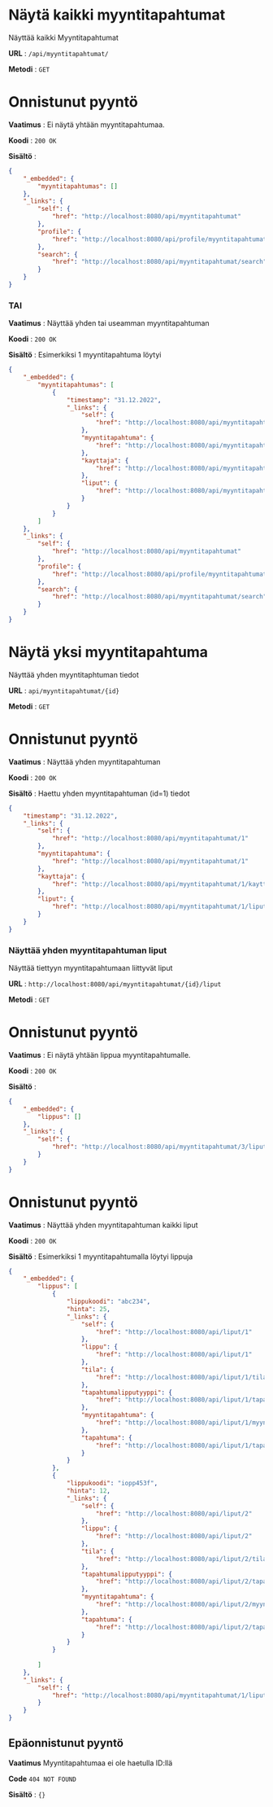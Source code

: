 # Näytä kaikki myyntitapahtumat

Näyttää kaikki Myyntitapahtumat

**URL** : `/api/myyntitapahtumat/`

**Metodi** : `GET`

# Onnistunut pyyntö

**Vaatimus** : Ei näytä yhtään myyntitapahtumaa.

**Koodi** : `200 OK`

**Sisältö** :
```json
{
    "_embedded": {
        "myyntitapahtumas": []
    },
    "_links": {
        "self": {
            "href": "http://localhost:8080/api/myyntitapahtumat"
        },
        "profile": {
            "href": "http://localhost:8080/api/profile/myyntitapahtumat"
        },
        "search": {
            "href": "http://localhost:8080/api/myyntitapahtumat/search"
        }
    }
}

```


### TAI

**Vaatimus** : Näyttää yhden tai useamman myyntitapahtuman

**Koodi** : `200 OK`

**Sisältö** : Esimerkiksi 1 myyntitapahtuma löytyi

```json
{
    "_embedded": {
        "myyntitapahtumas": [
            {
                "timestamp": "31.12.2022",
                "_links": {
                    "self": {
                        "href": "http://localhost:8080/api/myyntitapahtumat/1"
                    },
                    "myyntitapahtuma": {
                        "href": "http://localhost:8080/api/myyntitapahtumat/1"
                    },
                    "kayttaja": {
                        "href": "http://localhost:8080/api/myyntitapahtumat/1/kayttaja"
                    },
                    "liput": {
                        "href": "http://localhost:8080/api/myyntitapahtumat/1/liput"
                    }
                }
            }
        ]
    },
    "_links": {
        "self": {
            "href": "http://localhost:8080/api/myyntitapahtumat"
        },
        "profile": {
            "href": "http://localhost:8080/api/profile/myyntitapahtumat"
        },
        "search": {
            "href": "http://localhost:8080/api/myyntitapahtumat/search"
        }
    }
}
```
# Näytä yksi myyntitapahtuma

Näyttää yhden myyntitaphtuman tiedot

**URL** : `api/myyntitapahtumat/{id}`

**Metodi** : `GET`

# Onnistunut pyyntö

**Vaatimus** : Näyttää yhden myyntitapahtuman

**Koodi** : `200 OK`

**Sisältö** : Haettu yhden myyntitapahtuman (id=1) tiedot
```json
{
    "timestamp": "31.12.2022",
    "_links": {
        "self": {
            "href": "http://localhost:8080/api/myyntitapahtumat/1"
        },
        "myyntitapahtuma": {
            "href": "http://localhost:8080/api/myyntitapahtumat/1"
        },
        "kayttaja": {
            "href": "http://localhost:8080/api/myyntitapahtumat/1/kayttaja"
        },
        "liput": {
            "href": "http://localhost:8080/api/myyntitapahtumat/1/liput"
        }
    }
}
```
### Näyttää yhden myyntitapahtuman liput

Näyttää tiettyyn myyntitapahtumaan liittyvät liput

**URL** : `http://localhost:8080/api/myyntitapahtumat/{id}/liput`

**Metodi** : `GET`

# Onnistunut pyyntö

**Vaatimus** : Ei näytä yhtään lippua myyntitapahtumalle.

**Koodi** : `200 OK`

**Sisältö** :
```json
{
    "_embedded": {
        "lippus": []
    },
    "_links": {
        "self": {
            "href": "http://localhost:8080/api/myyntitapahtumat/3/liput"
        }
    }
}
```
# Onnistunut pyyntö
**Vaatimus** : Näyttää yhden myyntitapahtuman kaikki liput

**Koodi** : `200 OK`

**Sisältö** : Esimerkiksi 1 myyntitapahtumalla löytyi lippuja

```json
{
    "_embedded": {
        "lippus": [
            {
                "lippukoodi": "abc234",
                "hinta": 25,
                "_links": {
                    "self": {
                        "href": "http://localhost:8080/api/liput/1"
                    },
                    "lippu": {
                        "href": "http://localhost:8080/api/liput/1"
                    },
                    "tila": {
                        "href": "http://localhost:8080/api/liput/1/tila"
                    },
                    "tapahtumalipputyyppi": {
                        "href": "http://localhost:8080/api/liput/1/tapahtumalipputyyppi"
                    },
                    "myyntitapahtuma": {
                        "href": "http://localhost:8080/api/liput/1/myyntitapahtuma"
                    },
                    "tapahtuma": {
                        "href": "http://localhost:8080/api/liput/1/tapahtuma"
                    }
                }
            },
            {
                "lippukoodi": "iopp453f",
                "hinta": 12,
                "_links": {
                    "self": {
                        "href": "http://localhost:8080/api/liput/2"
                    },
                    "lippu": {
                        "href": "http://localhost:8080/api/liput/2"
                    },
                    "tila": {
                        "href": "http://localhost:8080/api/liput/2/tila"
                    },
                    "tapahtumalipputyyppi": {
                        "href": "http://localhost:8080/api/liput/2/tapahtumalipputyyppi"
                    },
                    "myyntitapahtuma": {
                        "href": "http://localhost:8080/api/liput/2/myyntitapahtuma"
                    },
                    "tapahtuma": {
                        "href": "http://localhost:8080/api/liput/2/tapahtuma"
                    }
                }
            }
          
        ]
    },
    "_links": {
        "self": {
            "href": "http://localhost:8080/api/myyntitapahtumat/1/liput"
        }
    }
}
```
## Epäonnistunut pyyntö

**Vaatimus** Myyntitapahtumaa ei ole haetulla ID:llä

**Code** `404 NOT FOUND`

**Sisältö** : `{}`
